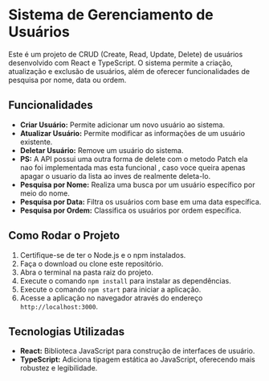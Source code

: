# Sistema de Gerenciamento de Usuários

Este é um projeto de CRUD (Create, Read, Update, Delete) de usuários desenvolvido com React e TypeScript. O sistema permite a criação, atualização e exclusão de usuários, além de oferecer funcionalidades de pesquisa por nome, data ou ordem.

## Funcionalidades

- **Criar Usuário:** Permite adicionar um novo usuário ao sistema.
- **Atualizar Usuário:** Permite modificar as informações de um usuário existente.
- **Deletar Usuário:** Remove um usuário do sistema.
- **PS:** A API possui uma outra forma de delete com o metodo Patch ela nao foi implementada mas esta funcional , caso voce queira apenas apagar o usuario da lista ao inves de realmente deleta-lo.
- **Pesquisa por Nome:** Realiza uma busca por um usuário específico por meio do nome.
- **Pesquisa por Data:** Filtra os usuários com base em uma data específica.
- **Pesquisa por Ordem:** Classifica os usuários por ordem específica.

## Como Rodar o Projeto

1. Certifique-se de ter o Node.js e o npm instalados.
2. Faça o download ou clone este repositório.
3. Abra o terminal na pasta raiz do projeto.
4. Execute o comando `npm install` para instalar as dependências.
5. Execute o comando `npm start` para iniciar a aplicação.
6. Acesse a aplicação no navegador através do endereço `http://localhost:3000`.

## Tecnologias Utilizadas

- **React:** Biblioteca JavaScript para construção de interfaces de usuário.
- **TypeScript:** Adiciona tipagem estática ao JavaScript, oferecendo mais robustez e legibilidade.

